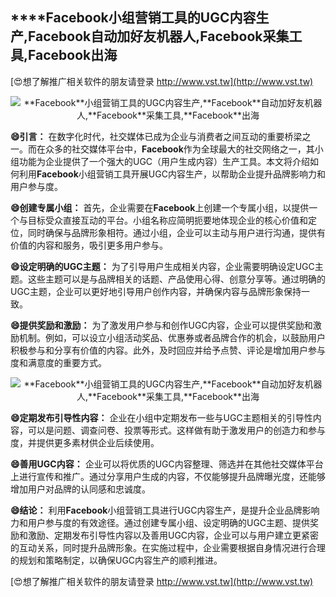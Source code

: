## ****Facebook**小组营销工具的UGC内容生产,**Facebook**自动加好友机器人,**Facebook**采集工具,**Facebook**出海**

[😍想了解推广相关软件的朋友请登录 http://www.vst.tw](http://www.vst.tw)

 <center><img src="https://vst.tw/MP4/tuiguang/png/3.png" alt="**Facebook**小组营销工具的UGC内容生产,**Facebook**自动加好友机器人,**Facebook**采集工具,**Facebook**出海"></center>

**😄引言：**
在数字化时代，社交媒体已成为企业与消费者之间互动的重要桥梁之一。而在众多的社交媒体平台中，**Facebook**作为全球最大的社交网络之一，其小组功能为企业提供了一个强大的UGC（用户生成内容）生产工具。本文将介绍如何利用**Facebook**小组营销工具开展UGC内容生产，以帮助企业提升品牌影响力和用户参与度。

**😄创建专属小组：**
首先，企业需要在**Facebook**上创建一个专属小组，以提供一个与目标受众直接互动的平台。小组名称应简明扼要地体现企业的核心价值和定位，同时确保与品牌形象相符。通过小组，企业可以主动与用户进行沟通，提供有价值的内容和服务，吸引更多用户参与。

**😄设定明确的UGC主题：**
为了引导用户生成相关内容，企业需要明确设定UGC主题。这些主题可以是与品牌相关的话题、产品使用心得、创意分享等。通过明确的UGC主题，企业可以更好地引导用户创作内容，并确保内容与品牌形象保持一致。

**😄提供奖励和激励：**
为了激发用户参与和创作UGC内容，企业可以提供奖励和激励机制。例如，可以设立小组活动奖品、优惠券或者品牌合作的机会，以鼓励用户积极参与和分享有价值的内容。此外，及时回应并给予点赞、评论是增加用户参与度和满意度的重要方式。

 <center><img src="https://vst.tw/MP4/tuiguang/png/4.png" alt="**Facebook**小组营销工具的UGC内容生产,**Facebook**自动加好友机器人,**Facebook**采集工具,**Facebook**出海"></center>

**😄定期发布引导性内容：**
企业在小组中定期发布一些与UGC主题相关的引导性内容，可以是问题、调查问卷、投票等形式。这样做有助于激发用户的创造力和参与度，并提供更多素材供企业后续使用。

**😄善用UGC内容：**
企业可以将优质的UGC内容整理、筛选并在其他社交媒体平台上进行宣传和推广。通过分享用户生成的内容，不仅能够提升品牌曝光度，还能够增加用户对品牌的认同感和忠诚度。

**😄结论：**
利用**Facebook**小组营销工具进行UGC内容生产，是提升企业品牌影响力和用户参与度的有效途径。通过创建专属小组、设定明确的UGC主题、提供奖励和激励、定期发布引导性内容以及善用UGC内容，企业可以与用户建立更紧密的互动关系，同时提升品牌形象。在实施过程中，企业需要根据自身情况进行合理的规划和策略制定，以确保UGC内容生产的顺利推进。

[😍想了解推广相关软件的朋友请登录 http://www.vst.tw](http://www.vst.tw)



